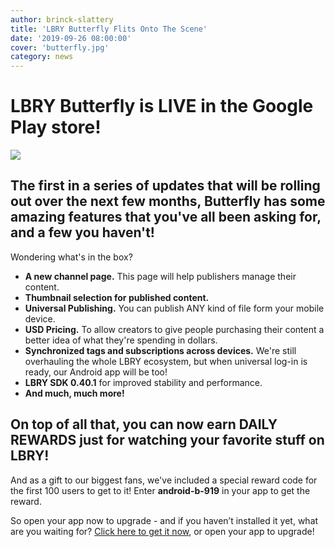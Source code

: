 ```yaml
---
author: brinck-slattery
title: 'LBRY Butterfly Flits Onto The Scene'
date: '2019-09-26 08:00:00'
cover: 'butterfly.jpg'
category: news
---
```

# LBRY Butterfly is LIVE in the Google Play store!
![](https://spee.ch/6/Butterfly-gif.gif)
## The first in a series of updates that will be rolling out over the next few months, Butterfly has some amazing features that you've all been asking for, and a few you haven't!
Wondering what's in the box?
* **A new channel page.** This page will help publishers manage their content.
* **Thumbnail selection for published content.**
* **Universal Publishing.** You can publish ANY kind of file form your mobile device.
* **USD Pricing.** To allow creators to give people purchasing their content a better idea of what they're spending in dollars.
* **Synchronized tags and subscriptions across devices.** We're still overhauling the whole LBRY ecosystem, but when universal log-in is ready, our Android app will be too!
* **LBRY SDK 0.40.1** for improved stability and performance.
* **And much, much more!**

## On top of all that, you can now earn DAILY REWARDS just for watching your favorite stuff on LBRY!

And as a gift to our biggest fans, we've included a special reward code for the first 100 users to get to it! Enter **android-b-919** in your app to get the reward.

So open your app now to upgrade - and if you haven’t installed it yet, what are you waiting for? [Click here to get it now](https://play.google.com/store/apps/details?id=io.lbry.browser&hl=en_US), or open your app to upgrade!
